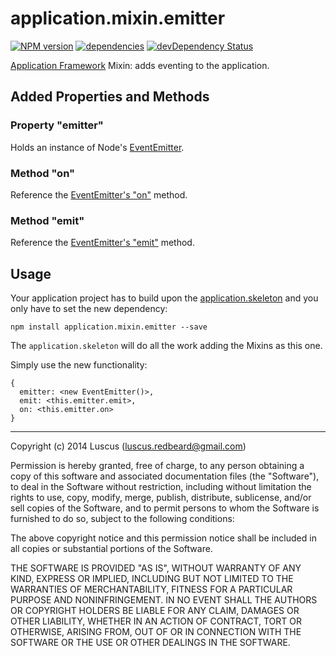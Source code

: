 # application.mixin.emitter
[![NPM version](https://badge.fury.io/js/application.mixin.emitter.svg)](http://badge.fury.io/js/application.mixin.emitter)
[![dependencies](https://david-dm.org/luscus/application.mixin.emitter.svg)](https://david-dm.org/luscus/application.mixin.emitter)
[![devDependency Status](https://david-dm.org/luscus/application.mixin.emitter/dev-status.svg?theme=shields.io)](https://david-dm.org/luscus/application.mixin.emitter#info=devDependencies)

[Application Framework](https://github.com/luscus/application.skeleton) Mixin: adds eventing to the application.


## Added Properties and Methods

### Property "emitter"

Holds an instance of Node's [EventEmitter](http://nodejs.org/api/events.html#events_class_events_eventemitter).

### Method "on"

Reference the [EventEmitter's "on"](http://nodejs.org/api/events.html#events_emitter_on_event_listener) method.

### Method "emit"

Reference the [EventEmitter's "emit"](http://nodejs.org/api/events.html#events_emitter_emit_event_arg1_arg2) method.


## Usage

Your application project has to build upon the [application.skeleton](https://github.com/luscus/application.skeleton) and you only have to set the new dependency:

    npm install application.mixin.emitter --save

The `application.skeleton` will do all the work adding the Mixins as this one.

Simply use the new functionality:

    {
      emitter: <new EventEmitter()>,
      emit: <this.emitter.emit>,
      on: <this.emitter.on>
    }

--------------
Copyright (c) 2014 Luscus (luscus.redbeard@gmail.com)

Permission is hereby granted, free of charge, to any person obtaining a copy of this software and associated documentation files (the "Software"), to deal in the Software without restriction, including without limitation the rights to use, copy, modify, merge, publish, distribute, sublicense, and/or sell copies of the Software, and to permit persons to whom the Software is furnished to do so, subject to the following conditions:

The above copyright notice and this permission notice shall be included in all copies or substantial portions of the Software.

THE SOFTWARE IS PROVIDED "AS IS", WITHOUT WARRANTY OF ANY KIND, EXPRESS OR IMPLIED, INCLUDING BUT NOT LIMITED TO THE WARRANTIES OF MERCHANTABILITY, FITNESS FOR A PARTICULAR PURPOSE AND NONINFRINGEMENT. IN NO EVENT SHALL THE AUTHORS OR COPYRIGHT HOLDERS BE LIABLE FOR ANY CLAIM, DAMAGES OR OTHER LIABILITY, WHETHER IN AN ACTION OF CONTRACT, TORT OR OTHERWISE, ARISING FROM, OUT OF OR IN CONNECTION WITH THE SOFTWARE OR THE USE OR OTHER DEALINGS IN THE SOFTWARE.

